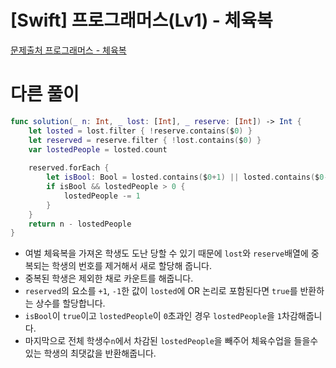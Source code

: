 # [Swift] 프로그래머스(Lv1) - 체육복

[문제출처 프로그래머스 - 체육복](https://school.programmers.co.kr/learn/courses/30/lessons/42862)

# 다른 풀이

```swift
func solution(_ n: Int, _ lost: [Int], _ reserve: [Int]) -> Int {
    let losted = lost.filter { !reserve.contains($0) }
    let reserved = reserve.filter { !lost.contains($0) }
    var lostedPeople = losted.count
    
    reserved.forEach {
        let isBool: Bool = losted.contains($0+1) || losted.contains($0-1)
        if isBool && lostedPeople > 0 {
            lostedPeople -= 1
        }
    }
    return n - lostedPeople
}
```

- 여벌 체육복을 가져온 학생도 도난 당할 수 있기 때문에 `lost`와 `reserve`배열에 중복되는 학생의 번호를 제거해서 새로 할당해 줍니다.
- 중복된 학생은 제외한 채로 카운트를 해줍니다.
- `reserved`의 요소를 `+1`, `-1`한 값이 `losted`에 OR 논리로 포함된다면 `true`를 반환하는 상수를 할당합니다.
- `isBool`이 `true`이고 `lostedPeople`이 `0`초과인 경우 `lostedPeople`을 `1`차감해줍니다.
- 마지막으로 전체 학생수`n`에서 차감된 `lostedPeople`을 빼주어 체육수업을 들을수 있는 학생의 최댓값을 반환해줍니다.
